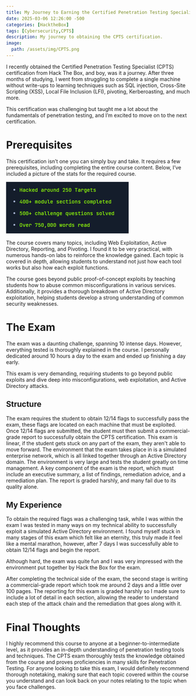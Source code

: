 ```yaml
---
title: My Journey to Earning the Certified Penetration Testing Specialist (CPTS) Certification
date: 2025-03-06 12:26:00 -500
categories: [HacktheBox]
tags: [Cybersecurity,CPTS]
description: My journey to obtaining the CPTS certification.
image:
  path: /assets/img/CPTS.png
---
```


I recently obtained the Certified Penetration Testing Specialist (CPTS) certification from Hack The Box, and boy, was it a journey. After three months of studying, I went from struggling to complete a single machine without write-ups to learning techniques such as SQL injection, Cross-Site Scripting (XSS), Local File Inclusion (LFI), pivoting, Kerberoasting, and much more.

This certification was challenging but taught me a lot about the fundamentals of penetration testing, and I’m excited to move on to the next certification.

# Prerequisites
This certification isn’t one you can simply buy and take. It requires a few prerequisites, including completing the entire course content. Below, I’ve included a picture of the stats for the required course.

![Statistics](/assets/img/stats.png)

The course covers many topics, including Web Exploitation, Active Directory, Reporting, and Pivoting. I found it to be very practical, with numerous hands-on labs to reinforce the knowledge gained. Each topic is covered in depth, allowing students to understand not just how each tool works but also how each exploit functions.

The course goes beyond public proof-of-concept exploits by teaching students how to abuse common misconfigurations in various services. Additionally, it provides a thorough breakdown of Active Directory exploitation, helping students develop a strong understanding of common security weaknesses.

# The Exam
The exam was a daunting challenge, spanning 10 intense days. However, everything tested is thoroughly explained in the course. I personally dedicated around 10 hours a day to the exam and ended up finishing a day early.

This exam is very demanding, requiring students to go beyond public exploits and dive deep into misconfigurations, web exploitation, and Active Directory attacks.

## Structure
The exam requires the student to obtain 12/14 flags to successfully pass the exam, these flags are located on each machine that must be exploited. Once 12/14 flags are submitted, the student must then submit a commercial-grade report to successfully obtain the CPTS certification. This exam is linear, if the student gets stuck on any part of the exam, they aren't able to move forward.
The environment that the exam takes place in is a simulated enterprise network, which is all linked together through an Active Directory domain. The environment is very large and tests the student greatly on time management.
A key component of the exam is the report, which must include an executive summary, a list of findings, remediation advice, and a remediation plan. The report is graded harshly, and many fail due to its quality alone.

## My Experience
To obtain the required flags was a challenging task, while I was within the exam I was tested in many ways on my technical ability to successfully exploit a simulated Active Directory environment. I found myself stuck in many stages of this exam which felt like an eternity, this truly made it feel like a mental marathon, however, after 7 days I was successfully able to obtain 12/14 flags and begin the report.

Although hard, the exam was quite fun and I was very impressed with the environment put together by Hack the Box for the exam.

After completing the technical side of the exam, the second stage is writing a commercial-grade report which took me around 2 days and a little over 100 pages. The reporting for this exam is graded harshly so I made sure to include a lot of detail in each section, allowing the reader to understand each step of the attack chain and the remediation that goes along with it.

# Final Thoughts
I highly recommend this course to anyone at a beginner-to-intermediate level, as it provides an in-depth understanding of penetration testing tools and techniques. The CPTS exam thoroughly tests the knowledge obtained from the course and proves proficiencies in many skills for Penetration Testing. For anyone looking to take this exam, I would definitely  recommend thorough notetaking, making sure that each topic covered within the course you understand and can look back on your notes relating to the topic when you face challenges.
